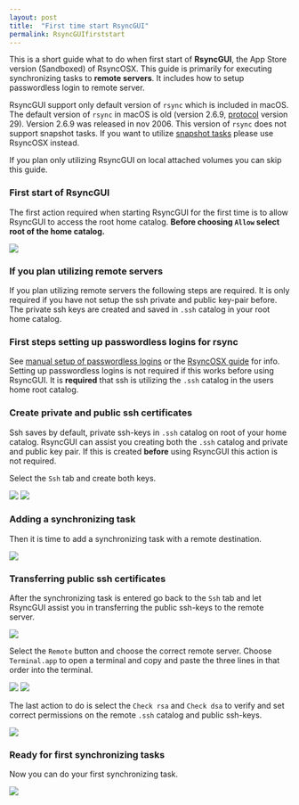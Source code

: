 ```yaml
---
layout: post
title:  "First time start RsyncGUI"
permalink: RsyncGUIfirststart
---
```

This is a short guide what to do when first start of **RsyncGUI**, the App Store version (Sandboxed) of RsyncOSX. This guide is primarily for executing synchronizing tasks to **remote servers**. It includes how to setup passwordless login to remote server.

RsyncGUI support only default version of `rsync` which is included in macOS. The default version of `rsync` in macOS is old (version 2.6.9, [protocol](https://rsync.samba.org/how-rsync-works.html) version 29). Version 2.6.9 was released in nov 2006. This version of `rsync` does not support snapshot tasks. If you want to utilize [snapshot tasks](/Snapshots) please use RsyncOSX instead.

If you plan only utilizing RsyncGUI on local attached volumes you can skip this guide.

### First start of RsyncGUI

The first action required when starting RsyncGUI for the first time is to allow RsyncGUI to access the root home catalog. **Before choosing `Allow` select root of the home catalog.**

![](/images/RsyncOSX/master/RsyncGUIfirststart/main2.png)

### If you plan utilizing remote servers

If you plan utilizing remote servers the following steps are required. It is only required if you have not setup the ssh private and public key-pair before. The private ssh keys are created and saved in `.ssh` catalog in your root home catalog.

### First steps setting up passwordless logins for rsync

See [manual setup of passwordless logins](/PasswordlessLogin) or the [RsyncOSX guide](/ssh) for info. Setting up passwordless logins is not required if this works before using RsyncGUI. It is **required** that ssh is utilizing the `.ssh` catalog in the users home root catalog.

### Create private and public ssh certificates

Ssh saves by default, private ssh-keys in `.ssh` catalog on root of your home catalog. RsyncGUI can assist you creating both the `.ssh` catalog and private and public key pair. If this is created **before** using RsyncGUI this action is not required.

Select the `Ssh` tab and create both keys.

![](/images/RsyncOSX/master/RsyncGUIfirststart/main3.png)
![](/images/RsyncOSX/master/RsyncGUIfirststart/main4.png)

### Adding a synchronizing task

Then it is time to add a synchronizing task with a remote destination.

![](/images/RsyncOSX/master/RsyncGUIfirststart/main5.png)

### Transferring public ssh certificates

After the synchronizing task is entered go back to the `Ssh` tab and let RsyncGUI assist you in transferring the public ssh-keys to the remote server.

![](/images/RsyncOSX/master/RsyncGUIfirststart/main6.png)

Select the `Remote` button and choose the correct remote server. Choose `Terminal.app` to open a terminal and copy and paste the three lines in that order into the terminal.

![](/images/RsyncOSX/master/RsyncGUIfirststart/main7.png)
![](/images/RsyncOSX/master/RsyncGUIfirststart/main8.png)

The last action to do is select the `Check rsa` and `Check dsa` to verify and set correct permissions on the remote `.ssh` catalog and public ssh-keys.

![](/images/RsyncOSX/master/RsyncGUIfirststart/main9.png)

### Ready for first synchronizing tasks

Now you can do your first synchronizing task.

![](/images/RsyncOSX/master/RsyncGUIfirststart/main10.png)
